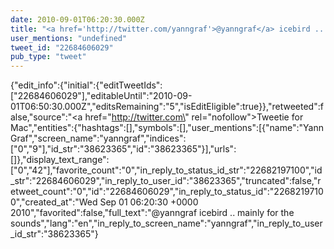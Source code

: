 ```yaml
---
date: 2010-09-01T06:20:30.000Z
title: "<a href='http://twitter.com/yanngraf'>@yanngraf</a> icebird .. mainly for the sounds″"
user_mentions: "undefined"
tweet_id: "22684606029"
pub_type: "tweet"
---
```

{"edit_info":{"initial":{"editTweetIds":["22684606029"],"editableUntil":"2010-09-01T06:50:30.000Z","editsRemaining":"5","isEditEligible":true}},"retweeted":false,"source":"<a href=\"http://twitter.com\" rel=\"nofollow\">Tweetie for Mac</a>","entities":{"hashtags":[],"symbols":[],"user_mentions":[{"name":"Yann Graf","screen_name":"yanngraf","indices":["0","9"],"id_str":"38623365","id":"38623365"}],"urls":[]},"display_text_range":["0","42"],"favorite_count":"0","in_reply_to_status_id_str":"22682197100","id_str":"22684606029","in_reply_to_user_id":"38623365","truncated":false,"retweet_count":"0","id":"22684606029","in_reply_to_status_id":"22682197100","created_at":"Wed Sep 01 06:20:30 +0000 2010","favorited":false,"full_text":"@yanngraf icebird .. mainly for the sounds","lang":"en","in_reply_to_screen_name":"yanngraf","in_reply_to_user_id_str":"38623365"}
